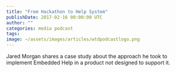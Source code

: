 ```yaml
---
title: "From Hackathon to Help System"
publishDate: 2017-02-16 00:00:00 UTC
author: ""
categories: media podcast
tags:
image: ~/assets/images/articles/wtdpodcastlogo.png
---
```


Jared Morgan shares a case study about the approach he took to implement Embedded Help in a product not designed to support it.

